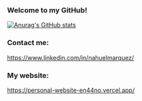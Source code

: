 ### Welcome to my GitHub!
[![Anurag's GitHub stats](https://github-readme-stats.vercel.app/api?username=en44no&hide=contribs,prs,issues&show_icons=true&theme=dracula)](https://github.com/anuraghazra/github-readme-stats)

### Contact me:
https://www.linkedin.com/in/nahuelmarquez/

### My website:
https://personal-website-en44no.vercel.app/
